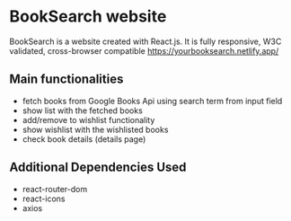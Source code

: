 # BookSearch website

BookSearch is a website created with React.js.
It is fully responsive, W3C validated, cross-browser compatible
https://yourbooksearch.netlify.app/

## Main functionalities

-   fetch books from Google Books Api using search term from input field
-   show list with the fetched books
-   add/remove to wishlist functionality
-   show wishlist with the wishlisted books
-   check book details (details page)

## Additional Dependencies Used

-   react-router-dom
-   react-icons
-   axios
